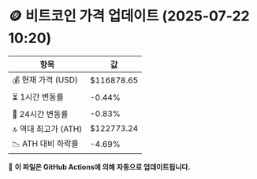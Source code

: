 # 🪙 비트코인 가격 업데이트 (2025-07-22 10:20)

| 항목                | 값 |
|--------------------|----------------|
| 💰 현재 가격 (USD) | $116878.65 |
| ⏳ 1시간 변동률    | -0.44% |
| 📆 24시간 변동률   | -0.83% |
| 🔝 역대 최고가 (ATH) | $122773.24 |
| 📉 ATH 대비 하락률 | -4.69% |

🔄 **이 파일은 GitHub Actions에 의해 자동으로 업데이트됩니다.**
